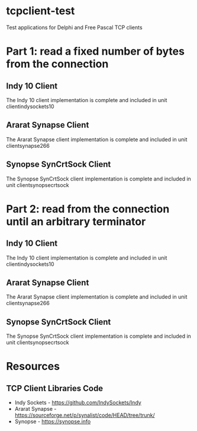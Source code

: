 # tcpclient-test
Test applications for Delphi and Free Pascal TCP clients

# Part 1: read a fixed number of bytes from the connection
## Indy 10 Client
The Indy 10 client implementation is complete and included in unit clientindysockets10

## Ararat Synapse Client
The Ararat Synapse client implementation is complete and included in unit clientsynapse266

## Synopse SynCrtSock Client
The Synopse SynCrtSock client implementation is complete and included in unit clientsynopsecrtsock


# Part 2: read from the connection until an arbitrary terminator 
## Indy 10 Client
The Indy 10 client implementation is complete and included in unit clientindysockets10

## Ararat Synapse Client
The Ararat Synapse client implementation is complete and included in unit clientsynapse266

## Synopse SynCrtSock Client
The Synopse SynCrtSock client implementation is complete and included in unit clientsynopsecrtsock

# Resources
## TCP Client Libraries Code

* Indy Sockets - https://github.com/IndySockets/Indy
* Ararat Synapse - https://sourceforge.net/p/synalist/code/HEAD/tree/trunk/
* Synopse - https://synopse.info


